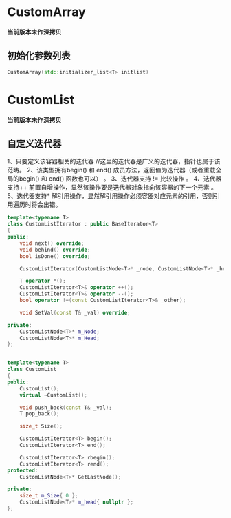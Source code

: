 # CustomArray

**当前版本未作深拷贝**

## 初始化参数列表

```cpp
CustomArray(std::initializer_list<T> initlist)
```

# CustomList

**当前版本未作深拷贝**

## 自定义迭代器

1、只要定义该容器相关的迭代器     //这里的迭代器是广义的迭代器，指针也属于该范畴。
2、该类型拥有begin() 和 end() 成员方法，返回值为迭代器（或者重载全局的begin() 和 end() 函数也可以） 。
3、迭代器支持 != 比较操作 。
4、迭代器支持++ 前置自增操作，显然该操作要是迭代器对象指向该容器的下一个元素 。
5、迭代器支持* 解引用操作，显然解引用操作必须容器对应元素的引用，否则引用遍历时将会出错。

```cpp
template<typename T>
class CustomListIterator : public BaseIterator<T>
{
public:
	void next() override;
	void behind() override;
	bool isDone() override;

	CustomListIterator(CustomListNode<T>* _node, CustomListNode<T>* _head, bool reverse = false) : m_Node(_node), m_Head(_head), BaseIterator<T>(reverse) {}

	T operator *();
	CustomListIterator<T>& operator ++();
	CustomListIterator<T>& operator --();
	bool operator !=(const CustomListIterator<T>& _other);

	void SetVal(const T& _val) override;

private:
	CustomListNode<T>* m_Node;
	CustomListNode<T>* m_Head;
};


template<typename T>
class CustomList
{
public:
	CustomList();
	virtual ~CustomList();

	void push_back(const T& _val);
	T pop_back();

	size_t Size();

	CustomListIterator<T> begin();
	CustomListIterator<T> end();

	CustomListIterator<T> rbegin();
	CustomListIterator<T> rend();
protected:
	CustomListNode<T>* GetLastNode();

private:
	size_t m_Size{ 0 };
	CustomListNode<T>* m_head{ nullptr };
};
```